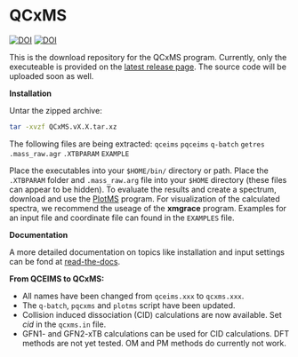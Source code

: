 # QCxMS
[![DOI](https://img.shields.io/badge/DOI-10.1002%2Fanie.201300158%20-blue)](https://doi.org/10.1002/anie.201300158) [![DOI](https://img.shields.io/badge/DOI-10.1021%2Facsomega.9b02011%20-blue)](https://doi.org/10.1021/acsomega.9b02011)

This is the download repository for the QCxMS program. Currently, only the executeable is provided on the [latest release page](https://github.com/qcxms/QCxMS/releases/tag/latest). The source code will be uploaded soon as well.

**Installation**

Untar the zipped archive:

```bash
tar -xvzf QCxMS.vX.X.tar.xz
```

The following files are being extracted: `qceims` `pqceims` `q-batch` `getres` `.mass_raw.agr` `.XTBPARAM` `EXAMPLE`

Place the executables into your ``$HOME/bin/`` directory or path. Place the `.XTBPARAM` folder and `.mass_raw.arg` file into your `$HOME` directory (these files can appear to be hidden). 
To evaluate the results and create a spectrum, download and use the [PlotMS](https://github.com/qcxms/PlotMS) program. For visualization of the calculated spectra, we recommend the useage of the **xmgrace** program. Examples for an input file and coordinate file can found in the `EXAMPLES` file.


**Documentation**

A more detailed documentation on topics like installation and input settings can be fond at [read-the-docs](https://xtb-docs.readthedocs.io/en/latest/qcxms_doc/qcxms.html).



**From QCEIMS to QCxMS:**
- All names have been changed from `qceims.xxx` to `qcxms.xxx`.
- The `q-batch`, `pqcxms` and `plotms` script have been updated.
- Collision induced dissociation (CID) calculations are now available. Set *cid* in the `qcxms.in` file. 
- GFN1- and GFN2-xTB calculations can be used for CID calculations. DFT methods are not yet tested. OM and PM methods do currently not work.

